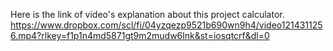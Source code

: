 Here is the link of video's explanation about this project calculator.
https://www.dropbox.com/scl/fi/04yzqezp9521b690wn9h4/video1214311256.mp4?rlkey=f1p1n4md5871gt9m2mudw6lnk&st=iosqtcrf&dl=0
